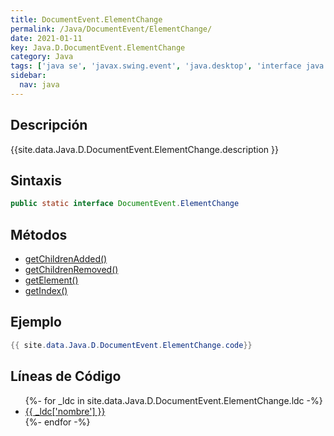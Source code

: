 ```yaml
---
title: DocumentEvent.ElementChange
permalink: /Java/DocumentEvent/ElementChange/
date: 2021-01-11
key: Java.D.DocumentEvent.ElementChange
category: Java
tags: ['java se', 'javax.swing.event', 'java.desktop', 'interface java', 'Java 1.0']
sidebar: 
  nav: java
---
```


## Descripción
{{site.data.Java.D.DocumentEvent.ElementChange.description }}

## Sintaxis
~~~java
public static interface DocumentEvent.ElementChange
~~~

## Métodos
* [getChildrenAdded()](/Java/DocumentEvent/ElementChange/getChildrenAdded/)
* [getChildrenRemoved()](/Java/DocumentEvent/ElementChange/getChildrenRemoved/)
* [getElement()](/Java/DocumentEvent/ElementChange/getElement/)
* [getIndex()](/Java/DocumentEvent/ElementChange/getIndex/)

## Ejemplo
~~~java
{{ site.data.Java.D.DocumentEvent.ElementChange.code}}
~~~

## Líneas de Código
<ul>
{%- for _ldc in site.data.Java.D.DocumentEvent.ElementChange.ldc -%}
   <li>
       <a href="{{_ldc['url'] }}">{{ _ldc['nombre'] }}</a>
   </li>
{%- endfor -%}
</ul>
